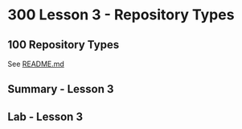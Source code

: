 # 300 Lesson 3 - Repository Types

## 100 Repository Types

See [README.md](./100/README.md)

## Summary - Lesson 3

## Lab - Lesson 3

